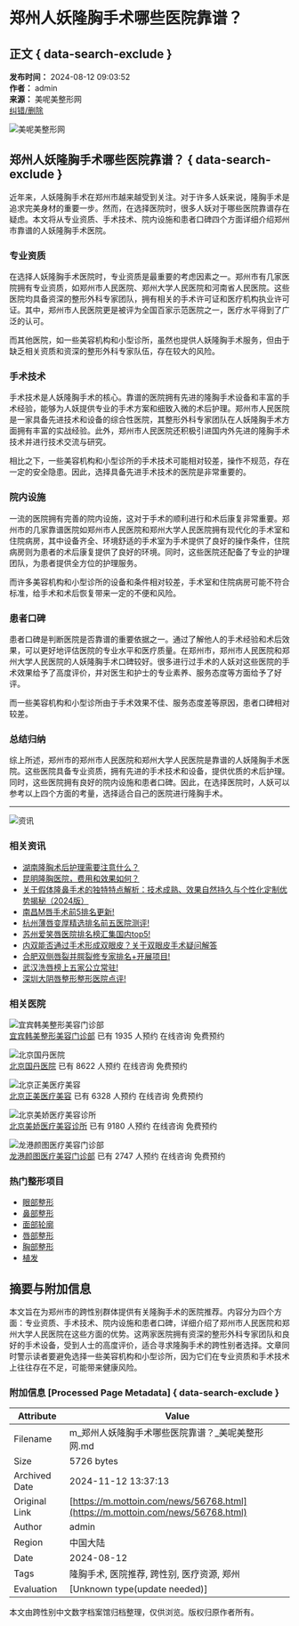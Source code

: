 # 郑州人妖隆胸手术哪些医院靠谱？

## 正文 { data-search-exclude }


**发布时间：** 2024-08-12 09:03:52  
**作者：** admin  
**来源：** 美呢美整形网  
[纠错/删除](http://wpa.qq.com/msgrd?v=3&uin=1984511024&site=qq&menu=yes)  

![美呢美整形网](/static/picture/mianbaoxie.png)

## 郑州人妖隆胸手术哪些医院靠谱？ { data-search-exclude }

近年来，人妖隆胸手术在郑州市越来越受到关注。对于许多人妖来说，隆胸手术是追求完美身材的重要一步。然而，在选择医院时，很多人妖对于哪些医院靠谱存在疑虑。本文将从专业资质、手术技术、院内设施和患者口碑四个方面详细介绍郑州市靠谱的人妖隆胸手术医院。

### 专业资质

在选择人妖隆胸手术医院时，专业资质是最重要的考虑因素之一。郑州市有几家医院拥有专业资质，如郑州市人民医院、郑州大学人民医院和河南省人民医院。这些医院均具备资深的整形外科专家团队，拥有相关的手术许可证和医疗机构执业许可证。其中，郑州市人民医院更是被评为全国百家示范医院之一，医疗水平得到了广泛的认可。

而其他医院，如一些美容机构和小型诊所，虽然也提供人妖隆胸手术服务，但由于缺乏相关资质和资深的整形外科专家队伍，存在较大的风险。

### 手术技术

手术技术是人妖隆胸手术的核心。靠谱的医院拥有先进的隆胸手术设备和丰富的手术经验，能够为人妖提供专业的手术方案和细致入微的术后护理。郑州市人民医院是一家具备先进技术和设备的综合性医院，其整形外科专家团队在人妖隆胸手术方面拥有丰富的实战经验。此外，郑州市人民医院还积极引进国内外先进的隆胸手术技术并进行技术交流与研究。

相比之下，一些美容机构和小型诊所的手术技术可能相对较差，操作不规范，存在一定的安全隐患。因此，选择具备先进手术技术的医院是非常重要的。

### 院内设施

一流的医院拥有完善的院内设施，这对于手术的顺利进行和术后康复非常重要。郑州市的几家靠谱医院如郑州市人民医院和郑州大学人民医院拥有现代化的手术室和住院病房，其中设备齐全、环境舒适的手术室为手术提供了良好的操作条件，住院病房则为患者的术后康复提供了良好的环境。同时，这些医院还配备了专业的护理团队，为患者提供全方位的护理服务。

而许多美容机构和小型诊所的设备和条件相对较差，手术室和住院病房可能不符合标准，给手术和术后恢复带来一定的不便和风险。

### 患者口碑

患者口碑是判断医院是否靠谱的重要依据之一。通过了解他人的手术经验和术后效果，可以更好地评估医院的专业水平和医疗质量。在郑州市，郑州市人民医院和郑州大学人民医院的人妖隆胸手术口碑较好。很多进行过手术的人妖对这些医院的手术效果给予了高度评价，并对医生和护士的专业素养、服务态度等方面给予了好评。

而一些美容机构和小型诊所由于手术效果不佳、服务态度差等原因，患者口碑相对较差。

### 总结归纳

综上所述，郑州市的郑州市人民医院和郑州大学人民医院是靠谱的人妖隆胸手术医院。这些医院具备专业资质，拥有先进的手术技术和设备，提供优质的术后护理。同时，这些医院拥有良好的院内设施和患者口碑。因此，在选择医院时，人妖可以参考以上四个方面的考量，选择适合自己的医院进行隆胸手术。

---

![资讯](/static/picture/zixun.jpg)

### 相关资讯

- [湖南隆胸术后护理需要注意什么？](/news/56767.html) 
- [昆明隆胸医院，费用和效果如何？](/news/56769.html) 
- [关于假体隆鼻手术的独特特点解析：技术成熟、效果自然持久与个性化定制优势揭秘（2024版）](/news/231580.html) 
- [南昌M唇手术前5排名更新!](/news/231579.html) 
- [杭州薄唇变厚精选排名前五医院测评!](/news/231578.html) 
- [苏州爱笑唇医院排名榜汇集国内top5!](/news/231577.html) 
- [内双能否通过手术形成双眼皮？关于双眼皮手术疑问解答](/news/231576.html) 
- [合肥双侧唇裂并腭裂修专家排名+开展项目!](/news/231573.html) 
- [武汉洗唇榜上五家公立常驻!](/news/231575.html) 
- [深圳大阴唇整形整形医院点评!](/news/231572.html) 

### 相关医院

![宜宾韩美整形美容门诊部](/uploadfile/202311/9659250d776bd17.jpg)  
[宜宾韩美整形美容门诊部](/yiyuan/947.html) 已有 1935 人预约 在线咨询 免费预约  

![北京国丹医院](/uploadfile/202312/4060cbe544e797e.png)  
[北京国丹医院](/yiyuan/3855.html) 已有 8622 人预约 在线咨询 免费预约  

![北京正美医疗美容](/uploadfile/202312/d00810d8141c021.png)  
[北京正美医疗美容](/yiyuan/3851.html) 已有 6328 人预约 在线咨询 免费预约  

![北京美娇医疗美容诊所](/uploadfile/202312/8be04114e99710a.png)  
[北京美娇医疗美容诊所](/yiyuan/4224.html) 已有 9180 人预约 在线咨询 免费预约  

![龙港颜图医疗美容门诊部](/uploadfile/202311/5987386964cdb68.png)  
[龙港颜图医疗美容门诊部](/yiyuan/371.html) 已有 2747 人预约 在线咨询 免费预约  

### 热门整形项目

- [眼部整形](/xiangmu#huakaile_6)
- [鼻部整形](/xiangmu#huakaile_7)
- [面部轮廓](/xiangmu#huakaile_8)
- [唇部整形](/xiangmu#huakaile_9)
- [胸部整形](/xiangmu#huakaile_10)
- [植发](/xiangmu#huakaile_10)

## 摘要与附加信息

<!-- tcd_abstract -->
本文旨在为郑州市的跨性别群体提供有关隆胸手术的医院推荐。内容分为四个方面：专业资质、手术技术、院内设施和患者口碑，详细介绍了郑州市人民医院和郑州大学人民医院在这些方面的优势。这两家医院拥有资深的整形外科专家团队和良好的手术设备，受到人士的高度评价，适合寻求隆胸手术的跨性别者选择。文章同时警示读者要避免选择一些美容机构和小型诊所，因为它们在专业资质和手术技术上往往存在不足，可能带来健康风险。
<!-- tcd_abstract_end -->

### 附加信息 [Processed Page Metadata] { data-search-exclude }

| Attribute       | Value                                  |
|-----------------|----------------------------------------|
| Filename        | m_郑州人妖隆胸手术哪些医院靠谱？_美呢美整形网.md                             |
| Size            | 5726 bytes                           |
| Archived Date   | 2024-11-12 13:37:13                             |
| Original Link   | [https://m.mottoin.com/news/56768.html](https://m.mottoin.com/news/56768.html)                       |
| Author          | admin                               |
| Region          | 中国大陆                               |
| Date            | 2024-08-12                                 |
| Tags            | 隆胸手术, 医院推荐, 跨性别, 医疗资源, 郑州                                 |
| Evaluation            | [Unknown type(update needed)]                                 |
<!-- tcd_table_end -->

本文由跨性别中文数字档案馆归档整理，仅供浏览。版权归原作者所有。

